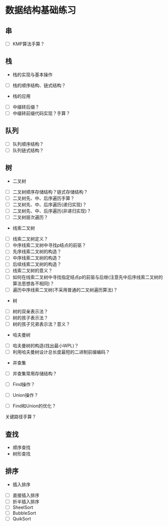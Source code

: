 # 数据结构基础练习
## 串
- [ ] KMP算法手算？
## 栈
* 栈的实现与基本操作
- [ ] 栈的顺序结构、链式结构？
* 栈的应用
- [ ] 中缀转后缀？
- [ ] 中缀转前缀代码实现？手算？

## 队列
- [ ] 队列顺序结构？
- [ ] 队列链式结构？

## 树
* 二叉树
- [ ] 二叉树顺序存储结构？链式存储结构？
- [ ] 二叉树先、中、后序遍历手算？
- [ ] 二叉树先、中、后序遍历(递归实现)？
- [ ] 二叉树先、中、后序遍历(非递归实现)？
- [ ] 二叉树层次遍历？

* 线索二叉树
- [ ] 线索二叉树定义？
- [ ] 中序线索二叉树中寻找p结点的前驱？
- [ ] 先序线索二叉树的构造？
- [ ] 中序线索二叉树的构造？
- [ ] 后续线索二叉树的构造？
- [ ] 线索二叉树的意义？
- [ ] 如何在线索二叉树中寻找指定结点p的前驱与后继(注意先中后序线索二叉树的算法思想各不相同)？
- [ ] 遍历中序线索二叉树(不采用普通的二叉树遍历算法)？

* 树
- [ ] 树的双亲表示法？
- [ ] 树的孩子表示法？
- [ ] 树的孩子兄弟表示法？意义？

* 哈夫曼树
- [ ] 哈夫曼树的构造(找出最小WPL)？
- [ ] 利用哈夫曼树设计总长度最短的二进制前缀编码？

* 并查集
- [ ] 并查集常用存储结构？
- [ ] Find操作？
- [ ] Union操作？
- [ ] Find和Union的优化？



关键路径手算？
## 查找
* 顺序查找
* 树形查找
## 排序
* 插入排序
- [ ] 直接插入排序
- [ ] 折半插入排序
- [ ] SheelSort
- [ ] BubbleSort
- [ ] QuikSort